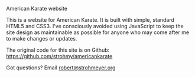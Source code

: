 American Karate website

This is a website for American Karate. It is built with simple, standard HTML5 and CSS3. I've consciously avoided using JavaScript to keep the site design as maintainable as possible for anyone who may come after me to make changes or updates.

The original code for this site is on Github: https://github.com/strohmy/americankarate

Got questions? Email robert@strohmeyer.org
